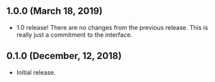 ## 1.0.0 (March 18, 2019)

* 1.0 release! There are no changes from the previous release. This is really just a commitment to the interface.

## 0.1.0 (December, 12, 2018)

* Initial release.
